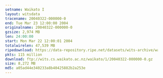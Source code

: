 ```yaml
---
setname: Waikato I
layout: witsdata
tracename: 20040322-000000-0
end: Tue Mar 23 12:00:00 2004
originalname: 20040322-000000-0
gzsize: 2,974 MB
len: 24:00:00
start: Mon Mar 22 12:00:01 2004
totalwirelen: 47,539 MB
ripedownload: https://data-repository.ripe.net/datasets/wits-archive/waikato/1/20040322-000000-0.gz
pkts: 115 million
download: ftp://wits.cs.waikato.ac.nz/waikato/1/20040322-000000-0.gz
size: 8,272 MB
md5: a05ad44e340233a8b40425882b2a253e
---
```

